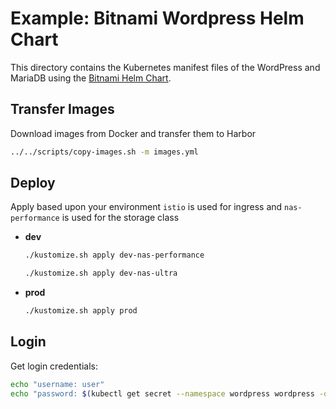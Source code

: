 # Example: Bitnami Wordpress Helm Chart

This directory contains the Kubernetes manifest files of the WordPress and MariaDB using the [Bitnami Helm Chart](https://github.com/bitnami/charts/tree/main/bitnami/wordpress).

## Transfer Images

Download images from Docker and transfer them to Harbor

```sh
../../scripts/copy-images.sh -m images.yml
```

## Deploy

Apply based upon your environment
`istio` is used for ingress and `nas-performance` is used for the storage class

- **dev**

    ```sh
    ./kustomize.sh apply dev-nas-performance
    ```

    ```sh
    ./kustomize.sh apply dev-nas-ultra
    ```

- **prod**

    ```sh
    ./kustomize.sh apply prod
    ```

## Login

Get login credentials:

```sh
echo "username: user"
echo "password: $(kubectl get secret --namespace wordpress wordpress -o jsonpath="{.data.wordpress-password}" | base64 -d)"
```
